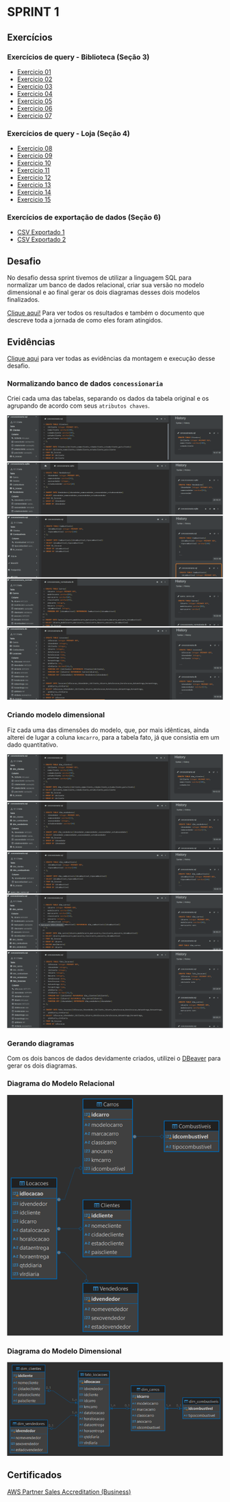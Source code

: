# SPRINT 1

## Exercícios

### Exercícios de query - Biblioteca (Seção 3)
- [Exercicio 01](exercicios/Ex01.sql)
- [Exercicio 02](exercicios/Ex02.sql)
- [Exercicio 03](exercicios/Ex03.sql)
- [Exercicio 04](exercicios/Ex04.sql)
- [Exercicio 05](exercicios/Ex05.sql)
- [Exercicio 06](exercicios/Ex06.sql)
- [Exercicio 07](exercicios/Ex07.sql)

### Exercícios de query - Loja (Seção 4)
- [Exercicio 08](exercicios/Ex08.sql)
- [Exercicio 09](exercicios/Ex09.sql)
- [Exercicio 10](exercicios/Ex10.sql)
- [Exercicio 11](exercicios/Ex11.sql)
- [Exercicio 12](exercicios/Ex12.sql)
- [Exercicio 13](exercicios/Ex13.sql)
- [Exercicio 14](exercicios/Ex14.sql)
- [Exercicio 15](exercicios/Ex15.sql)

### Exercícios de exportação de dados (Seção 6)
- [CSV Exportado 1](exercicios/CSV_Exportado_1.csv)
- [CSV Exportado 2](exercicios/CSV_Exportado_2.csv)

## Desafio
No desafio dessa sprint tivemos de utilizar a linguagem SQL para normalizar um banco de dados relacional, criar sua versão no modelo dimensional e ao final gerar os dois diagramas desses dois modelos finalizados.

[Clique aqui!](desafio) Para ver todos os resultados e também o documento que descreve toda a jornada de como eles foram atingidos.

## Evidências
[Clique aqui](evidencias) para ver todas as evidências da montagem e execução desse desafio.

### Normalizando banco de dados ```concessionaria```
Criei cada uma das tabelas, separando os dados da tabela original e os agrupando de acordo com seus ```atributos chaves```.

![Tabela "Clientes"](evidencias/criando_tb_clientes.png)
![Tabela "Vendedores"](evidencias/criando_tb_vendedores.png)
![Tabela "Combustiveis"](evidencias/criando_tb_combustiveis.png)
![Tabela "Carros"](evidencias/criando_tb_carros.png)
![Tabela "Locacões"](evidencias/criando_tb_locacoes.png)

### Criando modelo dimensional
Fiz cada uma das dimensões do modelo, que, por mais idênticas, ainda alterei de lugar a coluna ```kmcarro```, para a tabela fato, já que consistia em um dado quantitativo.

![Dimensão "dim_clientes"](evidencias/criando_dim_clientes.png)
![Dimensão "dim_vendedores"](evidencias/criando_dim_vendedores.png)
![Dimensão "dim_combustiveis"](evidencias/criando_dim_combustiveis.png)
![Dimensão "dim_carros"](evidencias/criando_dim_carros.png)
![Tabela fato "fato_locacões"](evidencias/criando_fato_locacoes.png)

### Gerando diagramas
Com os dois bancos de dados devidamente criados, utilizei o [DBeaver](https://dbeaver.io/) para gerar os dois diagramas.

### Diagrama do Modelo Relacional
![Diagrama do Modelo Relacional](desafio/arquivos/concessionaria_relacional.png)

### Diagrama do Modelo Dimensional
![Diagrama do Modelo Dimensional](desafio/arquivos/concessionaria_dimensional.png)

## Certificados

[AWS Partner Sales Accreditation (Business)](certificados/AWS_Partner_Sales_Accreditation_(Business)_-_Certificate.pdf)
